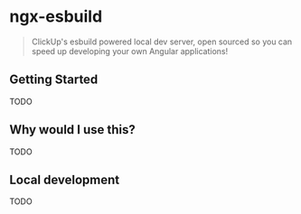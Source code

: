 # ngx-esbuild

> ClickUp's esbuild powered local dev server, open sourced so you can speed up developing your own Angular applications!

## Getting Started

TODO

## Why would I use this?

TODO

## Local development

TODO
